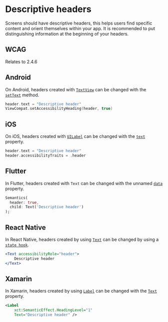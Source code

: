 # Descriptive headers

Screens should have descriptive headers, this helps users find specific content and orient themselves within your app. It is recommended to put distinguishing information at the beginning of your headers.

## WCAG

Relates to 2.4.6

## Android

On Android, headers created with [`TextView`](https://developer.android.com/reference/android/widget/TextView) can be changed with the [`setText`](https://developer.android.com/reference/android/widget/TextView#setText(java.lang.CharSequence)) method.

```kotlin
header.text = "Descriptive header"
ViewCompat.setAccessibilityHeading(header, true)
```

## iOS

On iOS, headers created with [`UILabel`](https://developer.apple.com/documentation/uikit/uilabel) can be changed with the [`text`](https://developer.apple.com/documentation/uikit/uilabel/1620538-text) property.

```swift
header.text = "Descriptive header"
header.accessibilityTraits = .header
```

## Flutter

In Flutter, headers created with `Text` can be changed with the unnamed [`data`](https://api.flutter.dev/flutter/widgets/Text/data.html) property.

```dart
Semantics(
  header: true,
  child: Text('Descriptive header')
);
```

## React Native

In React Native, headers created by using [`Text`](https://reactnative.dev/docs/text) can be changed by using a [`state hook`](https://reactjs.org/docs/hooks-state.html).

```jsx
<Text accessibilityRole="header">
    Descriptive header
</Text>
```

## Xamarin

In Xamarin, headers created by using [`Label`](https://learn.microsoft.com/en-us/dotnet/api/xamarin.forms.label?view=xamarin-forms) can be changed with the [`Text`](https://learn.microsoft.com/en-us/dotnet/api/xamarin.forms.label.textproperty?view=xamarin-forms) property.

```xml
<Label 
    xct:SemanticEffect.HeadingLevel="1"
    Text="Descriptive header" />
```
